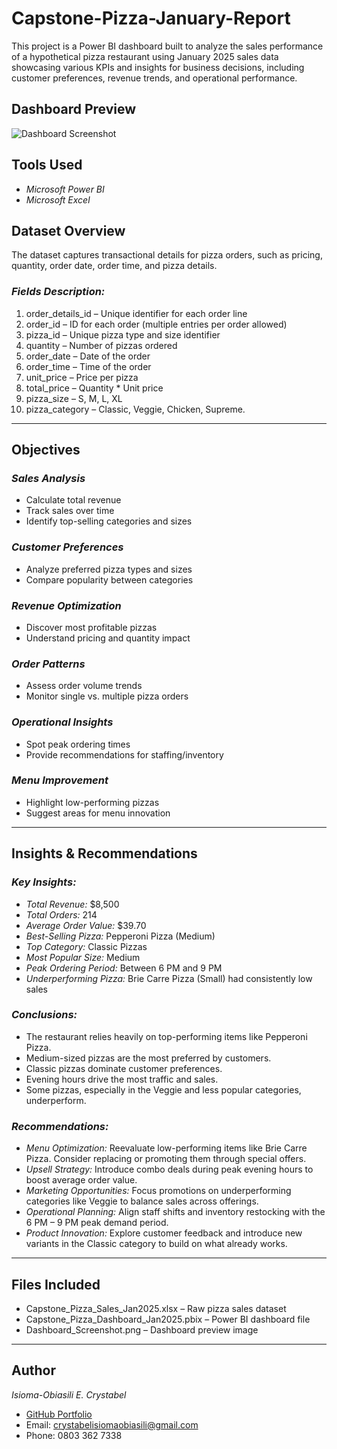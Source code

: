 # Capstone-Pizza-January-Report

This project is a Power BI dashboard built to analyze the sales performance of a hypothetical pizza restaurant using January 2025 sales data showcasing various KPIs and insights for business decisions, including customer preferences, revenue trends, and operational performance.

## Dashboard Preview
![Dashboard Screenshot]([Dashboard_Screenshot.png](https://github.com/Crystabel-Isioma/Capstone-Pizza-January-Report/blob/main/Screenshot%202025-04-08%20184116.png))

## Tools Used
- *Microsoft Power BI*
- *Microsoft Excel*

## Dataset Overview

The dataset captures transactional details for pizza orders, such as pricing, quantity, order date, order time, and pizza details.

### *Fields Description:*
1. order_details_id – Unique identifier for each order line  
2. order_id – ID for each order (multiple entries per order allowed)  
3. pizza_id – Unique pizza type and size identifier  
4. quantity – Number of pizzas ordered  
5. order_date – Date of the order  
6. order_time – Time of the order  
7. unit_price – Price per pizza  
8. total_price – Quantity * Unit price  
9. pizza_size – S, M, L, XL
10. pizza_category – Classic, Veggie, Chicken, Supreme.

---

## Objectives

### *Sales Analysis*
- Calculate total revenue  
- Track sales over time  
- Identify top-selling categories and sizes  

### *Customer Preferences*
- Analyze preferred pizza types and sizes  
- Compare popularity between categories  

### *Revenue Optimization*
- Discover most profitable pizzas  
- Understand pricing and quantity impact  

### *Order Patterns*
- Assess order volume trends  
- Monitor single vs. multiple pizza orders  

### *Operational Insights*
- Spot peak ordering times  
- Provide recommendations for staffing/inventory  

### *Menu Improvement*
- Highlight low-performing pizzas  
- Suggest areas for menu innovation

---

## Insights & Recommendations

### *Key Insights:*
- *Total Revenue:* $8,500  
- *Total Orders:* 214  
- *Average Order Value:* $39.70  
- *Best-Selling Pizza:* Pepperoni Pizza (Medium)  
- *Top Category:* Classic Pizzas  
- *Most Popular Size:* Medium  
- *Peak Ordering Period:* Between 6 PM and 9 PM  
- *Underperforming Pizza:* Brie Carre Pizza (Small) had consistently low sales

### *Conclusions:*
- The restaurant relies heavily on top-performing items like Pepperoni Pizza.
- Medium-sized pizzas are the most preferred by customers.
- Classic pizzas dominate customer preferences.
- Evening hours drive the most traffic and sales.
- Some pizzas, especially in the Veggie and less popular categories, underperform.

### *Recommendations:*
- *Menu Optimization:* Reevaluate low-performing items like Brie Carre Pizza. Consider replacing or promoting them through special offers.
- *Upsell Strategy:* Introduce combo deals during peak evening hours to boost average order value.
- *Marketing Opportunities:* Focus promotions on underperforming categories like Veggie to balance sales across offerings.
- *Operational Planning:* Align staff shifts and inventory restocking with the 6 PM – 9 PM peak demand period.
- *Product Innovation:* Explore customer feedback and introduce new variants in the Classic category to build on what already works.

---

## Files Included
- Capstone_Pizza_Sales_Jan2025.xlsx – Raw pizza sales dataset  
- Capstone_Pizza_Dashboard_Jan2025.pbix – Power BI dashboard file  
- Dashboard_Screenshot.png – Dashboard preview image  

---

## Author
*Isioma-Obiasili E. Crystabel*  
- [GitHub Portfolio](https://github.com/crystabel-isioma)  
- Email: crystabelisiomaobiasili@gmail.com  
- Phone: 0803 362 7338
